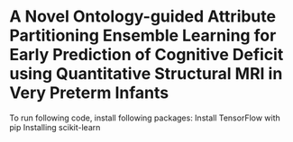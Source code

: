 # A Novel Ontology-guided Attribute Partitioning Ensemble Learning for Early Prediction of Cognitive Deficit using Quantitative Structural MRI in Very Preterm Infants
To run following code, install following packages:
Install TensorFlow with pip
Installing scikit-learn


